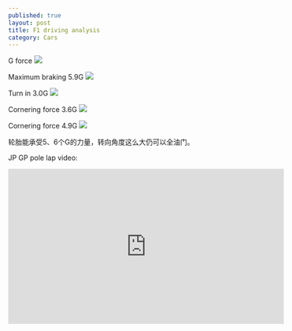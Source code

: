 ```yaml
---
published: true
layout: post
title: F1 driving analysis
category: Cars
---
```

G force
![](https://res.cloudinary.com/goooooouwa/image/upload/v1547106361/f1-driving/IMG_2966.png)

Maximum braking 5.9G
![](https://res.cloudinary.com/goooooouwa/image/upload/v1547106361/f1-driving/IMG_2965.png)

Turn in 3.0G
![](https://res.cloudinary.com/goooooouwa/image/upload/v1547106361/f1-driving/IMG_2967.png)

Cornering force 3.6G
![](https://res.cloudinary.com/goooooouwa/image/upload/v1547106361/f1-driving/IMG_2968.png)

Cornering force 4.9G
![](https://res.cloudinary.com/goooooouwa/image/upload/v1547106361/f1-driving/IMG_2969.png)

轮胎能承受5、6个G的力量，转向角度这么大仍可以全油门。


JP GP pole lap video:

<iframe width="560" height="315" src="https://www.youtube.com/embed/UoCca4kUTf4" frameborder="0" allow="accelerometer; autoplay; encrypted-media; gyroscope; picture-in-picture" allowfullscreen></iframe>


